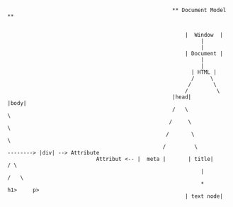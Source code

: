                                                         ** Document Model **


                                                            |  Window  |
                                                                 |
                                                                 |
                                                            | Document |
                                                                 |
                                                                 |
                                                              | HTML |
                                                              /     \
                                                             /       \
                                                            /         \
                                                        |head|         |body|
                                                        /   \               \
                                                       /     \               \
                                                      /       \               \
                                                     /         \                --------> |div| --> Attribute
                                Attribut <-- |  meta |       | title|                       / \
                                                                 |                         /   \
                                                                 *                      h1>     p>
                                                            | text node|
                                               